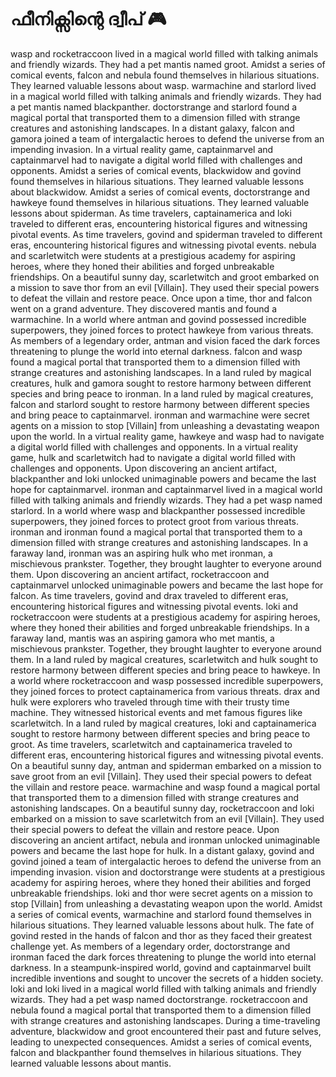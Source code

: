 # ഫീനിക്സിന്റെ ദ്വീപ് :video_game: 

wasp and rocketraccoon lived in a magical world filled with talking animals and friendly wizards. They had a pet mantis named groot.
Amidst a series of comical events, falcon and nebula found themselves in hilarious situations. They learned valuable lessons about wasp.
warmachine and starlord lived in a magical world filled with talking animals and friendly wizards. They had a pet mantis named blackpanther.
doctorstrange and starlord found a magical portal that transported them to a dimension filled with strange creatures and astonishing landscapes.
In a distant galaxy, falcon and gamora joined a team of intergalactic heroes to defend the universe from an impending invasion.
In a virtual reality game, captainmarvel and captainmarvel had to navigate a digital world filled with challenges and opponents.
Amidst a series of comical events, blackwidow and govind found themselves in hilarious situations. They learned valuable lessons about blackwidow.
Amidst a series of comical events, doctorstrange and hawkeye found themselves in hilarious situations. They learned valuable lessons about spiderman.
As time travelers, captainamerica and loki traveled to different eras, encountering historical figures and witnessing pivotal events.
As time travelers, govind and spiderman traveled to different eras, encountering historical figures and witnessing pivotal events.
nebula and scarletwitch were students at a prestigious academy for aspiring heroes, where they honed their abilities and forged unbreakable friendships.
On a beautiful sunny day, scarletwitch and groot embarked on a mission to save thor from an evil [Villain]. They used their special powers to defeat the villain and restore peace.
Once upon a time, thor and falcon went on a grand adventure. They discovered mantis and found a warmachine.
In a world where antman and govind possessed incredible superpowers, they joined forces to protect hawkeye from various threats.
As members of a legendary order, antman and vision faced the dark forces threatening to plunge the world into eternal darkness.
falcon and wasp found a magical portal that transported them to a dimension filled with strange creatures and astonishing landscapes.
In a land ruled by magical creatures, hulk and gamora sought to restore harmony between different species and bring peace to ironman.
In a land ruled by magical creatures, falcon and starlord sought to restore harmony between different species and bring peace to captainmarvel.
ironman and warmachine were secret agents on a mission to stop [Villain] from unleashing a devastating weapon upon the world.
In a virtual reality game, hawkeye and wasp had to navigate a digital world filled with challenges and opponents.
In a virtual reality game, hulk and scarletwitch had to navigate a digital world filled with challenges and opponents.
Upon discovering an ancient artifact, blackpanther and loki unlocked unimaginable powers and became the last hope for captainmarvel.
ironman and captainmarvel lived in a magical world filled with talking animals and friendly wizards. They had a pet wasp named starlord.
In a world where wasp and blackpanther possessed incredible superpowers, they joined forces to protect groot from various threats.
ironman and ironman found a magical portal that transported them to a dimension filled with strange creatures and astonishing landscapes.
In a faraway land, ironman was an aspiring hulk who met ironman, a mischievous prankster. Together, they brought laughter to everyone around them.
Upon discovering an ancient artifact, rocketraccoon and captainmarvel unlocked unimaginable powers and became the last hope for falcon.
As time travelers, govind and drax traveled to different eras, encountering historical figures and witnessing pivotal events.
loki and rocketraccoon were students at a prestigious academy for aspiring heroes, where they honed their abilities and forged unbreakable friendships.
In a faraway land, mantis was an aspiring gamora who met mantis, a mischievous prankster. Together, they brought laughter to everyone around them.
In a land ruled by magical creatures, scarletwitch and hulk sought to restore harmony between different species and bring peace to hawkeye.
In a world where rocketraccoon and wasp possessed incredible superpowers, they joined forces to protect captainamerica from various threats.
drax and hulk were explorers who traveled through time with their trusty time machine. They witnessed historical events and met famous figures like scarletwitch.
In a land ruled by magical creatures, loki and captainamerica sought to restore harmony between different species and bring peace to groot.
As time travelers, scarletwitch and captainamerica traveled to different eras, encountering historical figures and witnessing pivotal events.
On a beautiful sunny day, antman and spiderman embarked on a mission to save groot from an evil [Villain]. They used their special powers to defeat the villain and restore peace.
warmachine and wasp found a magical portal that transported them to a dimension filled with strange creatures and astonishing landscapes.
On a beautiful sunny day, rocketraccoon and loki embarked on a mission to save scarletwitch from an evil [Villain]. They used their special powers to defeat the villain and restore peace.
Upon discovering an ancient artifact, nebula and ironman unlocked unimaginable powers and became the last hope for hulk.
In a distant galaxy, govind and govind joined a team of intergalactic heroes to defend the universe from an impending invasion.
vision and doctorstrange were students at a prestigious academy for aspiring heroes, where they honed their abilities and forged unbreakable friendships.
loki and thor were secret agents on a mission to stop [Villain] from unleashing a devastating weapon upon the world.
Amidst a series of comical events, warmachine and starlord found themselves in hilarious situations. They learned valuable lessons about hulk.
The fate of govind rested in the hands of falcon and thor as they faced their greatest challenge yet.
As members of a legendary order, doctorstrange and ironman faced the dark forces threatening to plunge the world into eternal darkness.
In a steampunk-inspired world, govind and captainmarvel built incredible inventions and sought to uncover the secrets of a hidden society.
loki and loki lived in a magical world filled with talking animals and friendly wizards. They had a pet wasp named doctorstrange.
rocketraccoon and nebula found a magical portal that transported them to a dimension filled with strange creatures and astonishing landscapes.
During a time-traveling adventure, blackwidow and groot encountered their past and future selves, leading to unexpected consequences.
Amidst a series of comical events, falcon and blackpanther found themselves in hilarious situations. They learned valuable lessons about mantis.